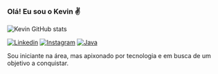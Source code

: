 ### Olá! Eu sou o Kevin ✌️

![Kevin GitHub stats](https://github-readme-stats.vercel.app/api?username=KevinSennaa&show_icons=true&theme=dracula)


[![Linkedin](https://img.shields.io/badge/LinkedIn-0077B5?style=for-the-badge&logo=linkedin&logoColor=white)](https://www.linkedin.com/in/kevin-ferreira-undefined-5276b9272/)
[![Instagram](https://img.shields.io/badge/Instagram-E4405F?style=for-the-badge&logo=instagram&logoColor=white)](https://www.instagram.com/levenn22/)
[![Java](https://img.shields.io/badge/JavaScript-F7DF1E?style=for-the-badge&logo=javascript&logoColor=black)]()

Sou iniciante na área, mas apixonado por tecnologia e em busca de um objetivo a conquistar.
